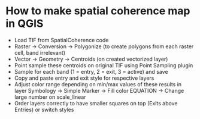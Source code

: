 # How to make spatial coherence map in QGIS

- Load TIF from SpatialCoherence code
- Raster -> Conversion -> Polygonize (to create polygons from each raster cell, band irrelevant)
- Vector -> Geometry -> Centroids (on created vectorized layer)
- Point sample these centroids on original TIF using Point Sampling plugin
- Sample for each band (1 = entry, 2 = exit, 3 = active) and save
- Copy and paste entry and exit style for respective layers
- Adjust color range depending on min/max values of these results in layer Symbology -> Simple Marker -> Fill color EQUATION -> Change large number on scale_linear
- Order layers correctly to have smaller squares on top (Exits above Entries) or switch styles

